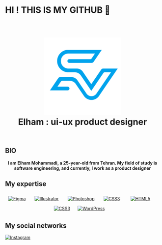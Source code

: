 <h1> HI ! THIS IS MY GITHUB 👋</h1>

<h1 align="center">
  <br>
  <img src="https://github.com/alirezaazarakhsh/alireza/blob/main/sevinlogo2.webp" alt="sevinhost"width="250px">
  <br>
   Elham : ui-ux product designer
  <br>
  <br>
</h1>

## BIO

<h4 align="center">
I am Elham Mohammadi, a 25-year-old from Tehran. My field of study is software engineering, and currently, I work as a product designer</h4>

## My expertise


<div align="center" style="border-radius:8px">
<a href="https://www.figma.com/" target="_blank"><img style="margin: 5px" src="https://profilinator.rishav.dev/skills-assets/figma-icon.svg" alt="Figma" height="50" /></a>  &nbsp; &nbsp;
<a href="https://www.adobe.com/in/products/illustrator.html" target="_blank"><img style="margin: 5px" src="https://profilinator.rishav.dev/skills-assets/adobe_illustrator-icon.svg" alt="Illustrator" height="50" /></a>   &nbsp; &nbsp;
<a href="https://www.adobe.com/in/products/photoshop.html" target="_blank"><img style="margin: 5px" src="https://upload.wikimedia.org/wikipedia/commons/thumb/a/af/Adobe_Photoshop_CC_icon.svg/640px-Adobe_Photoshop_CC_icon.svg.png" alt="Photoshop" height="50" /></a>   &nbsp; &nbsp;
<a href="#" target="_blank"><img style="margin: 5px " src="https://cdn-images.himalayas.app/9w3a704t88nxt617os94xdamvz15" alt="CSS3" height="50" /></a>   &nbsp; &nbsp;
<a href="https://en.wikipedia.org/wiki/HTML5" target="_blank"><img style="margin: 10px" src="https://profilinator.rishav.dev/skills-assets/html5-original-wordmark.svg" alt="HTML5" height="50" /></a>   &nbsp; &nbsp;
<a href="https://www.w3schools.com/css/" target="_blank"><img style="margin: 5px background-color: white" src="https://profilinator.rishav.dev/skills-assets/css3-original-wordmark.svg" alt="CSS3" height="50" /></a>   &nbsp; &nbsp;
<a href="https://wordpress.com/" target="_blank"><img style="margin: 5px" src="https://profilinator.rishav.dev/skills-assets/wordpress.png" alt="WordPress" height="50" /></a>  &nbsp; &nbsp;
</div>
  



## My social networks
<a href="https://instagram.com/eliii__76">
    <img alt="Instagram" src="https://img.shields.io/badge/Instagram-%23E4405F.svg?style=for-the-badge&logo=Instagram&logoColor=white" />
</a>
